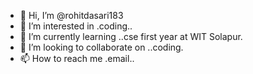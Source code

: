 - 👋 Hi, I’m @rohitdasari183
- 👀 I’m interested in .coding..
- 🌱 I’m currently learning ..cse first year at WIT Solapur.
- 💞️ I’m looking to collaborate on ..coding.
- 📫 How to reach me .email..

<!---
rohitdasari183/rohitdasari183 is a ✨ special ✨ repository because its `README.md` (this file) appears on your GitHub profile.
You can click the Preview link to take a look at your changes.
--->
